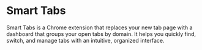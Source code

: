 # Smart Tabs

Smart Tabs is a Chrome extension that replaces your new tab page with a dashboard that groups your open tabs by domain. It helps you quickly find, switch, and manage tabs with an intuitive, organized interface. 